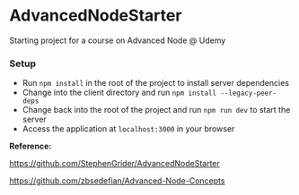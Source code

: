 # AdvancedNodeStarter

Starting project for a course on Advanced Node @ Udemy

### Setup

- Run `npm install` in the root of the project to install server dependencies
- Change into the client directory and run `npm install --legacy-peer-deps`
- Change back into the root of the project and run `npm run dev` to start the server
- Access the     application at `localhost:3000` in your browser

**Reference:**

https://github.com/StephenGrider/AdvancedNodeStarter

https://github.com/zbsedefian/Advanced-Node-Concepts

